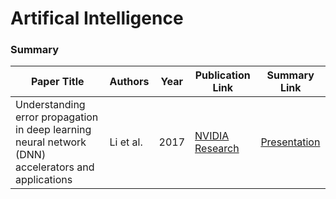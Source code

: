 # Artifical Intelligence

### Summary

| Paper Title                                       | Authors          | Year | Publication Link                                | Summary Link |
|---------------------------------------------------|------------------|------|---------------------------------------------|----|
| Understanding error propagation in deep learning neural network (DNN) accelerators and applications | Li et al.     | 2017 | [NVIDIA Research](https://research.nvidia.com/sites/default/files/pubs/2017-11_Understanding-Error-Propagation/SC17_DNN_Resilience.pdf) | [Presentation]() |
